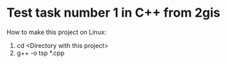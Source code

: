 # Test task number 1 in C++ from 2gis
How to make this project on Linux:
1) cd \<Directory with this project\>
2) g++ -o tsp *.cpp

